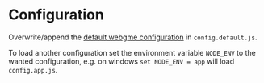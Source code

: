 # Configuration

Overwrite/append the [default webgme configuration](https://github.com/webgme/webgme/blob/master/config/config.default.js) in `config.default.js`.

To load another configuration set the environment variable `NODE_ENV` to the wanted configuration, e.g. on windows `set NODE_ENV = app` will load `config.app.js`.
